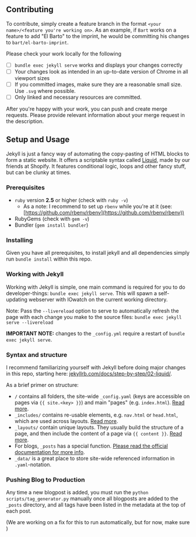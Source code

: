 ## Contributing

To contribute, simply create a feature branch in the format `<your name>/<feature you're working on>`. As an example, if `Bart` works on a feature to add "El Barto" to the imprint, he would be committing his changes to `bart/el-barto-imprint`.

Please check your work locally for the following

- [ ] `bundle exec jekyll serve` works and displays your changes correctly
- [ ] Your changes look as intended in an up-to-date version of Chrome in all viewport sizes
- [ ] If you committed images, make sure they are a reasonable small size. Use `.svg` where possible.
- [ ] Only linked and necessary resources are committed.

After you're happy with your work, you can push and create merge requests. Please provide relevant information about your merge request in the description.

## Setup and Usage

Jekyll is just a fancy way of automating the copy-pasting of HTML blocks to form a static website. It offers a scriptable syntax called [Liquid](https://shopify.github.io/liquid/), made by our friends at Shopify.
It features conditional logic, loops and other fancy stuff, but can be clunky at times.

### Prerequisites

- `ruby` version **2.5** or higher (check with `ruby -v`)
  - As a note: I recommend to set up `rbenv` while you're at it (see: [https://github.com/rbenv/rbenv](https://github.com/rbenv/rbenv))
- RubyGems (check with `gem -v`)
- Bundler (`gem install bundler`)

### Installing

Given you have all prerequisites, to install jekyll and all dependencies simply run `bundle install` within this repo.

### Working with Jekyll

Working with Jekyll is simple, one main command is required for you to do developer-things: `bundle exec jekyll serve`. This will spawn a self-updating webserver with IOwatch on the current working directory.

Note: Pass the `--livereload` option to serve to automatically refresh the page with each change you make to the source files: `bundle exec jekyll serve --livereload`

**IMPORTANT NOTE:** changes to the `_config.yml` require a restart of `bundle exec jekyll serve`.

### Syntax and structure

I recommend familiarizing yourself with Jekyll before doing major changes in this repo, starting here: [jekyllrb.com/docs/step-by-step/02-liquid/](https://jekyllrb.com/docs/step-by-step/02-liquid/).

As a brief primer on structure:

- `/` contains all folders, the site-wide `_config.yaml` (keys are accessible on pages via `{{ site.<key> }}`) and main "pages" (e.g. `index.html`). [Read more](https://jekyllrb.com/docs/pages/).
- `_includes/` contains re-usable elements, e.g. `nav.html` or `head.html`, which are used across layouts. [Read more](https://jekyllrb.com/docs/includes/).
- `_layouts/` contain unique layouts. They usually build the structure of a page, and then include the content of a page via `{{ content }}`. [Read more](https://jekyllrb.com/docs/layouts/).
- For blogs, `_posts` has a special function. [Please read the official documentation for more info](https://jekyllrb.com/docs/posts/).
- `_data/` is a great place to store site-wide referenced information in `.yaml`-notation.

### Pushing Blog to Production

Any time a new blogpost is added, you must run the `python scripts/tag_generator.py` manually once all blogposts are added to the `_posts` directory, and all tags have been listed in the metadata at the top of each post.

(We are working on a fix for this to run automatically, but for now, make sure )